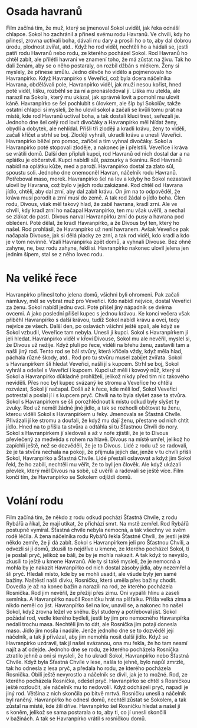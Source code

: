 # Osada havranů

Film začíná tím, že muž, který se jmenoval Sokol uviděl, jak řeka odnáší chlapce. Sokol ho zachránil a přinesl svému rodu Havranů. Ve chvíli, kdy ho přinesl, zrovna uctívali boha, dávali mu dary a prosili ho o to, aby dal dobrou úrodu, plodnost zvířat, atd.. Když ho rod viděl, nechtěli ho a hádali se, jestli patří rodu Havranů nebo rodu, ze kterého pocházel Sokol. Rod Havranů ho chtěl zabít, ale přilétli havrani ve znamení toho, že má zůstat na živu. Tak ho dali ženám, aby se o něho postaraly, on rozbil džbán s mlékem. Ženy si myslely, že přinese smůlu. Jedno děvče ho vidělo a pojmenovalo ho Havranpírko. Když Havranpírko s Veveřicí, což byla dcera náčelníka Havrana, obdělávali pole, Havranpírko viděl, jak muži nesou kořist, hned poté viděl, lišku, rozběhl se za ní a pronásledoval jí. Liška mu utekla, ale narazil na Sokola, který mu ukázal, jak správně lovit a pomohl mu ulovit káně. Havranpírko se šel pochlubit s úlovkem, ale šíp byl Sokolův, takže ostatní chlapci si mysleli, že ho ulovil sokol a začali se kvůli tomu prát na místě, kde rod Havranů uctíval boha, a tak dostali kluci trest, seřezali je. Jednoho dne šel celý rod lovit divočáky a Havranpírko měl hlídat ženy, obydlí a dobytek, ale nehlídal. Přišli tři zloději a kradli krávu, ženy to viděli, začali křičet a strhl se boj. Zloději vyhráli, ukradli krávu a unesli Veveřici. Havranpírko běžel pro pomoc, zařičel a tím vyhnal divočáky. Sokol a Havranpírko poté stopovali zloděje, a nakonec je i přelstili. Veveřice i kráva se vrátili domů. Další den připluli kupci, rod Havranů od nich dostal dar a na oplátku je občerstvil. Kupci nabídli sůl, pazourky a tkaninu. Rod Havranů nabídl na oplátku kůže, med a paroží. Havranpírko dostal za zlato sůl, spoustu soli. Jednoho dne onemocněl Havran, náčelník rodu Havranů. Potřeboval maso, morek. Havranpírko šel na lov a kdyby ho Sokol nezastavil ulovil by Havrana, což bylo v jejich rodu zakázané. Rod chtěl od Havrana jídlo, chtěli, aby dal zrní, aby dal zabít krávu. On jim na to odpověděl, že kráva musí porodit a zrní musí do země. A tak rod žádal o jídlo boha. Člen rodu, Divous, však měl takový hlad, že zabil havrana, kradl zrní. Ale ve chvíli, kdy kradl zrní ho načapal Havranpírko, ten mu však uvěřil, a nechal se zlákat do pasti. Divous narval Havranpírku zrní do pusy a havrana pod oblečení. Poté dělal, že kradl Havranpírko, a že Divous byl ten, který ho našel. Rod prohlásil, že Havranpírko už není havranem. Avšak Veveřice pak načapala Divouse, jak si dělá placky ze zrní, a tak rod viděl, kdo kradl a kdo je v tom nevinně. Vzali Havranpírka zpět domů, a vyhnali Divouse. Bez ohně zahyne, ne, bez rodu zahyne, řekli si. Havranpírko nakonec ulovil jelena jen jedním šípem, stal se z něho lovec rodu.

# Na veliké řece

Havranpírko přinesl toho jelena domů, všichni byli ohromeni. Pak začali námluvy, měl se vybrat muž pro Veveřici. Kdo nabídl nejvíce, dostal Veveřici za ženu. Sokol nabídl jednu ovci. Poté přišel jiný nápadník se dvěma ovcemi. A jako poslední přišel kupec s jednou krávou. Ke konci večera však přiběhl Havranpírko s další krávou, tudíž Sokol nabídl krávu a ovci, tedy nejvíce ze všech. Další den, po oslavách všichni ještě spali, ale když se Sokol vzbudil, Veveřice tam nebyla. Unesli ji kupci. Sokol s Havranpírkem jí jeli hledat. Havranpírko viděl v křoví Divouse, Sokol mu ale nevěřil, myslel si, že Divous už nežije. Když pluli po řece, viděli na břehu ženu, zastavili tam a našli jiný rod. Tento rod se bál stvůry, která křičela vždy, když měla hlad, páchala různé škody, atd.. Rod pro tu stvůru musel zabíjet zvířata. Sokol s Havranpírkem šli hledat Veveřici, našli jí s kupcem. Strhl se boj, Sokol vyhrál a odešel s Veveřicí i kupcem. Kupci už měli i kovový nůž, který si Sokol a Havranpírko důkladně prohlíželi, jelikož nikdy před tím nic takového neviděli. Přes noc byl kupec svázaný ke stromu a Veveřice ho chtěla rozvázat, Sokol jí načapal. Došli až k řece, kde měli loď, Sokol Veveřici potrestal a poslal jí i s kupcem pryč. Chvíli na to byla slyšet zase ta stvůra. Sokol s Havranpírkem se šli porozhlédnout k místu odkud byly slyšet ty zvuky. Rod už neměl žádné jiné jídlo, a tak se rozhodli obětovat tu ženu, kterou viděli Sokol s Havranpírkem u řeky. Jmenovala se Šťastná Chvíle. Přivázali jí ke stromu a doufali, že když mu dají ženu, přestane od nich chtít jídlo. Hned na to přišla ta stvůra a odtáhla si tu Šťastnou Chvíli do nory. Sokol s Havranpírkem jí sledovali a až v noře zjistili, že je to Divous převlečený za medvěda s rohem na hlavě. Divous na místě umřel, jelikož ho zapíchli ještě, než se dozvěděli, že je to Divous. Lidé z rodu už se radovali, že je ta stvůra nechala na pokoji, že přijmula jejich dar, jenže v tu chvíli přišli Sokol, Havranpírko a Šťastná Chvíle. Lidé přestali oslavovat a když jim Sokol řekl, že ho zabili, nechtěli mu věřit, že to byl jen člověk. Ale když ukázali převlek, který měl Divous na sobě, už uvěřili a radovali se ještě více. Film končí tím, že Havranpírko se Sokolem odjíždí domů.

# Volání rodu

Film začíná tím, že někdo z rodu odkud pochází Šťastná Chvíle, z rodu Rybářů a říkal, že mají utíkat, že přichází smrt. Na mstě zemřel. Rod Rybářů postupně vymíral. Šťastná chvíle nebyla nemocná, a tak všechny ve svém rodě léčila. A žena náčelníka rodu Rybářů řekla Šťastné Chvíli, že jestli ještě někdo zemře, že ji dá zabít. Sokol s Havranpírkem jeli pro Šťastnou Chvíli, a odvezli si jí domů, zkusili to nejdříve u kmene, ze kterého pocházel Sokol, ti je poslali pryč, jelikož se báli, že by je mohla nakazit. A tak když to nevyšlo, zkusili to ještě u kmene Havranů. Ale ty si také mysleli, že je nemocná a mohla by je nakazit Havranpírko od nich dostal zásoby jídla, aby nezemřel a šli pryč. Hledali místo, kde by se mohli usadit, ale všude byly jen samé bažiny. Naštěstí našli dívku, Rosničku, která uměla přes bažiny chodit. Dovedla je až na konec bažin a narazili na rod, ze kterého pocházela Rosnička. Rod jim nevěřil, že přežijí přes zimu. Oni vypálili hlínu a zaseli semínka. A Havranpírko naučil Rosničku hrát na píšťalku. Přišla velká zima a nikdo neměl co jíst. Havranpírko šel na lov, unavil se, a nakonec ho našel Sokol, když zrovna ležel ve sněhu. Byl studený a potřeboval jíst. Sokol požádal rod, vedle kterého bydleli, jestli by jim pro nemocného Havranpírka nedali trochu masa. Nechtěli jim to dát, ale Rosnička jim potají donesla maso. Jídlo jim nosila i nadále. Jenže jednoho dne se to dozvěděl její náčelník, a tak jí přivázal, aby jim nemohla nosit další jídlo. Když se Havranpírko uzdravil, tak jí našel svázanou, ona mu řekla, že ho tam nesmí najít a ať odejde. Jednoho dne se rodu, ze kterého pocházela Rosnička ztratilo jehně a oni si mysleli, že ho ukradl Sokol, Havranpírko nebo Šťastná Chvíle. Když byla Šťastná Chvíle v lese, našla to jehně, bylo napůl zmrzlé, tak ho odnesla z lesa pryč, a předala ho rodu, ze kterého pocházela Rosnička. Obilí ještě nevyrostlo a náčelník se divil, jak je to možné. Rod, ze kterého pocházela Rosnička, odešel pryč. Havranpírko se chtěl s Rosničkou ještě rozloučit, ale náčelník mu to nedovolil. Když odcházeli pryč, napadl je jiný rod. Většina z nich skončila po bitvě mrtvá. Rosničku unesli a náčelník byl raněný. Havranpírko ho odnesl domů, nechtěl zůstat se Sokolem, a tak zůstal na místě, kde žili dříve. Havranpírko šel Rosničku hledat a našel jí s koněm, jelikož se sama postarala o to, aby ti, co jí unesli skončili v bažinách. A tak se Havranpírko vrátil s rosničkou domů. 